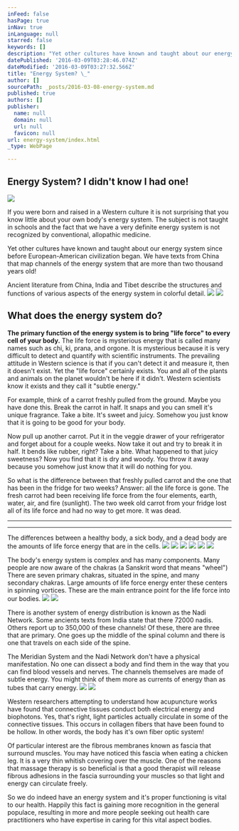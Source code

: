 ```yaml
---
inFeed: false
hasPage: true
inNav: true
inLanguage: null
starred: false
keywords: []
description: "Yet other cultures have known and taught about our energy system since before European-American civilization began. \_We have texts from China that map channels of the energy system that are more than two thousand years old!"
datePublished: '2016-03-09T03:28:46.074Z'
dateModified: '2016-03-09T03:27:32.566Z'
title: "Energy System? \_"
author: []
sourcePath: _posts/2016-03-08-energy-system.md
published: true
authors: []
publisher:
  name: null
  domain: null
  url: null
  favicon: null
url: energy-system/index.html
_type: WebPage

---
```

## Energy System?  I didn't know I had one!
![](https://s3-us-west-2.amazonaws.com/the-grid-img/p/ec4266b443df30187553486ccc22f45a5e0c3774.jpg)

If you were born and raised in a Western culture it is not surprising that you know little about your own body's energy system.  The subject is not taught in schools and the fact that we have a very definite energy system is not recognized by conventional, allopathic medicine.

Yet other cultures have known and taught about our energy system since before European-American civilization began.  We have texts from China that map channels of the energy system that are more than two thousand years old!

Ancient literature from China, India and Tibet describe the structures and functions of various aspects of the energy system in colorful detail.
![](https://the-grid-user-content.s3-us-west-2.amazonaws.com/4c65ec02-b96f-478d-ab6f-82b8a0b44c72.jpg)
![](https://the-grid-user-content.s3-us-west-2.amazonaws.com/1afe0d48-773e-4362-897a-252d4199b9c3.jpg)

## What does the energy system do?

**The primary function of the energy system is to bring "life force" to every cell of your body.** The life force is mysterious energy that is called many names such as chi, ki, prana, and orgone.  It is mysterious because it is very difficult to detect and quantify with scientific instruments.  The prevailing attitude in Western science is that if you can't detect it and measure it, then it doesn't exist.  Yet the "life force" certainly exists.  You and all of the plants and animals on the planet wouldn't be here if it didn't.  Western scientists know it exists and they call it "subtle energy." 

For example, think of a carrot freshly pulled from the ground.  Maybe you have done this.  Break the carrot in half.  It snaps and you can smell it's unique fragrance.  Take a bite.  It's sweet and juicy.  Somehow you just know that it is going to be good for your body.

Now pull up another carrot.  Put it in the veggie drawer of your refrigerator and forget about for a couple weeks.  Now take it out and try to break it in half.  It bends like rubber, right?  Take a bite.  What happened to that juicy sweetness?  Now you find that it is dry and woody.   You throw it away because you somehow just know that it will do nothing for you.

So what is the difference between that freshly pulled carrot and the one that has been in the fridge for two weeks?  Answer: all the life force is gone.  The fresh carrot had been receiving life force from the four elements, earth, water, air, and fire (sunlight).  The two week old carrot from your fridge lost all of its life force and had no way to get more.  It was dead.

****

****

The differences between a healthy body, a sick body, and a dead body are the amounts of life force energy that are in the cells.
![](https://imgflo.herokuapp.com/graph/vahj1ThiexotieMo/ab4c829b37d76f8ea24010d0e2349bc3/passthrough.jpg?height=259&input=https%3A%2F%2Fs3-us-west-2.amazonaws.com%2Fthe-grid-img%2Fp%2Fa71c1203bd6910f0a6ee293c02bc84c4153a308c.jpg&width=194)
![](https://the-grid-user-content.s3-us-west-2.amazonaws.com/5cc84eef-f38c-4398-8c22-6ea52249ff20.jpg)
![](https://imgflo.herokuapp.com/graph/vahj1ThiexotieMo/22e481a9886a706aa62ab371df0827e6/passthrough.jpg?height=145&input=https%3A%2F%2Fs3-us-west-2.amazonaws.com%2Fthe-grid-img%2Fp%2Fb42bc8e21ed44cc1011ae29a4939f5afb3720ef9.jpg&width=229)
![](https://s3-us-west-2.amazonaws.com/the-grid-img/p/b42bc8e21ed44cc1011ae29a4939f5afb3720ef9.jpg)
![](https://imgflo.herokuapp.com/graph/vahj1ThiexotieMo/585807f68c28f8e0f68a9212346163f3/passthrough.jpg?height=126&input=https%3A%2F%2Fs3-us-west-2.amazonaws.com%2Fthe-grid-img%2Fp%2Fa07c7fc710661fe46a5a8a753d41d3ea3ab8a65e.jpg&width=318)
![](https://the-grid-user-content.s3-us-west-2.amazonaws.com/0e1b5937-3e3d-42a6-80ee-a4ee91911a08.jpg)

The body's energy system is complex and has many components.  Many people are now aware of the chakras (a Sanskrit word that means "wheel")  There are seven primary chakras, situated in the spine, and many secondary chakras.  Large amounts of life force energy enter these centers in spinning vortices.  These are the main entrance point for the life force into our bodies.
![](https://imgflo.herokuapp.com/graph/vahj1ThiexotieMo/8608ba9fa596586ae6dacafa8557de86/passthrough.jpg?height=312&input=https%3A%2F%2Fs3-us-west-2.amazonaws.com%2Fthe-grid-img%2Fp%2F9be3a46b8885d48e64d69650acab7fe5931addd0.jpg&width=472)
![](https://the-grid-user-content.s3-us-west-2.amazonaws.com/b669cd90-21c7-4e58-8e45-87a2741018cc.jpg)

There is another system of energy distribution is known as the Nadi Network.  Some ancients texts from India state that there 72000 nadis.  Others report up to 350,000 of these channels!  Of these, there are three that are primary.  One goes up the middle of the spinal column and there is one that travels on each side of the spine.

The Meridian System and the Nadi Network don't have a physical manifestation.  No one can dissect a body and find them in the way that you can find blood vessels and nerves.  The channels themselves are made of subtle energy.  You might think of them more as currents of energy than as tubes that carry energy.
![](https://imgflo.herokuapp.com/graph/vahj1ThiexotieMo/5bebe68928662c42af3f6d2f03736cb4/passthrough.jpg?height=600&input=https%3A%2F%2Fs3-us-west-2.amazonaws.com%2Fthe-grid-img%2Fp%2Fce67987e53b9f324a8791225c5b89135cb2f6bfd.jpg&width=556)
![](https://the-grid-user-content.s3-us-west-2.amazonaws.com/60c61d52-94c9-42ff-8740-e9c6dc58b315.jpg)

Western researchers attempting to understand how acupuncture works have found that connective tissues conduct both electrical energy and biophotons.  Yes, that's right, light particles actually circulate in some of the connective tissues.  This occurs in collagen fibers that have been found to be hollow.  In other words, the body has it's own fiber optic system!

Of particular interest are the fibrous membranes known as fascia that surround muscles.  You may have noticed this fascia when eating a chicken leg.  It is a very thin whitish covering over the muscle.  One of the reasons that massage therapy is so beneficial is that a good therapist will release fibrous adhesions in the fascia surrounding your muscles so that light and energy can circulate freely.

So we do indeed have an energy system and it's proper functioning is vital to our health.  Happily this fact is gaining more recognition in the general populace, resulting in more and more people seeking out health care practitioners who have expertise in caring for this vital aspect bodies.